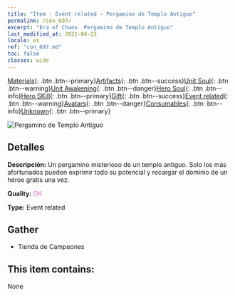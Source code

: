 ```yaml
---
title: "Item - Event related - Pergamino de Templo Antiguo"
permalink: /con_697/
excerpt: "Era of Chaos  Pergamino de Templo Antiguo"
last_modified_at: 2021-04-23
locale: es
ref: "con_697.md"
toc: false
classes: wide
---
```

 [Materials](/ItemsES/){: .btn .btn--primary}[Artifacts](/ItemsES/Artifacts/){: .btn .btn--success}[Unit Soul](/ItemsES/UnitSoul/){: .btn .btn--warning}[Unit Awakening](/ItemsES/UnitAwakening/){: .btn .btn--danger}[Hero Soul](/ItemsES/HeroSoul/){: .btn .btn--info}[Hero SKill](/ItemsES/HeroSkill/){: .btn .btn--primary}[Gift](/ItemsES/Gift/){: .btn .btn--success}[Event related](/ItemsES/Events/){: .btn .btn--warning}[Avatars](/ItemsES/Avatars/){: .btn .btn--danger}[Consumables](/ItemsES/Consumables/){: .btn .btn--info}[Unknown](/ItemsES/Unknown/){: .btn .btn--primary}

 ![Pergamino de Templo Antiguo](/images/t/i_373.png)

## Detalles
 **Descripción:** Un pergamino misterioso de un templo antiguo. Solo los más afortunados pueden exprimir todo su potencial y recargar el dominio de un héroe gratis una vez.

 **Quality:** <span style="color: #DA70D6">OK</span>

 **Type:** Event related

## Gather

*    Tienda de Campeones 

## This item contains:

  None

